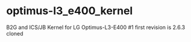 optimus-l3_e400_kernel
======================

B2G and ICS/JB Kernel for LG Optimus-L3-E400
#1 first revision is 2.6.3 cloned
